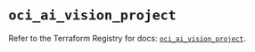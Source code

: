 # `oci_ai_vision_project`

Refer to the Terraform Registry for docs: [`oci_ai_vision_project`](https://registry.terraform.io/providers/oracle/oci/7.19.0/docs/resources/ai_vision_project).
